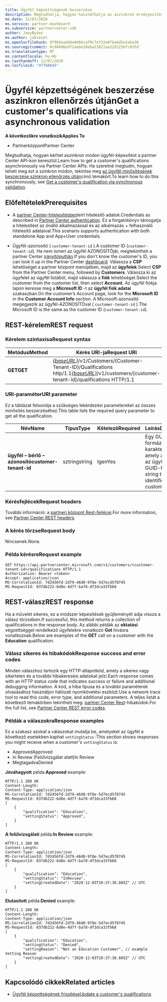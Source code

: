 ```yaml
---
title: Ügyfél képzettségének beszerzése
description: Megtudhatja, hogyan használhatja az aszinkron érvényesítést az ügyfél a partner Center API-n keresztüli minősítésének beszerzéséhez. A partnerek ezt az oktatási ügyfelek ellenőrzésére használhatják.
ms.date: 12/07/2020
ms.service: partner-dashboard
ms.subservice: partnercenter-sdk
author: JoeyBytes
ms.author: jobiesel
ms.openlocfilehash: 9f9b9aaddde0d66caf9c7ef32e8fba6d5e3aba36
ms.sourcegitcommit: 0c98496e972aebe10eba23822aa229125bfc035d
ms.translationtype: MT
ms.contentlocale: hu-HU
ms.lasthandoff: 12/07/2020
ms.locfileid: "97768645"
---
```

# <a name="get-a-customers-qualifications-via-asynchronous-validation"></a><span data-ttu-id="a4b54-104">Ügyfél képzettségének beszerzése aszinkron ellenőrzés útján</span><span class="sxs-lookup"><span data-stu-id="a4b54-104">Get a customer's qualifications via asynchronous validation</span></span>

<span data-ttu-id="a4b54-105">**A következőkre vonatkozik**</span><span class="sxs-lookup"><span data-stu-id="a4b54-105">**Applies To**</span></span>

- <span data-ttu-id="a4b54-106">Partnerközpont</span><span class="sxs-lookup"><span data-stu-id="a4b54-106">Partner Center</span></span>

<span data-ttu-id="a4b54-107">Megtudhatja, hogyan kérhet aszinkron módon ügyfél-képesítést a partner Center API-kon keresztül.</span><span class="sxs-lookup"><span data-stu-id="a4b54-107">Learn how to get a customer's qualifications asynchronously via Partner Center APIs.</span></span> <span data-ttu-id="a4b54-108">Ha szeretné megtudni, hogyan teheti meg ezt a szinkron módon, tekintse meg [az ügyfél minősítésének beszerzése szinkron ellenőrzés útján](get-customer-qualification-synchronous.md)című témakört.</span><span class="sxs-lookup"><span data-stu-id="a4b54-108">To learn how to do this synchronously, see [Get a customer's qualification via synchronous validation](get-customer-qualification-synchronous.md).</span></span>

## <a name="prerequisites"></a><span data-ttu-id="a4b54-109">Előfeltételek</span><span class="sxs-lookup"><span data-stu-id="a4b54-109">Prerequisites</span></span>

- <span data-ttu-id="a4b54-110">A [partner Center-hitelesítésben](partner-center-authentication.md)leírt hitelesítő adatok.</span><span class="sxs-lookup"><span data-stu-id="a4b54-110">Credentials as described in [Partner Center authentication](partner-center-authentication.md).</span></span> <span data-ttu-id="a4b54-111">Ez a forgatókönyv támogatja a hitelesítést az önálló alkalmazással és az alkalmazás + felhasználó hitelesítő adataival.</span><span class="sxs-lookup"><span data-stu-id="a4b54-111">This scenario supports authentication with both standalone App and App+User credentials.</span></span>

- <span data-ttu-id="a4b54-112">Ügyfél-azonosító ( `customer-tenant-id` ).</span><span class="sxs-lookup"><span data-stu-id="a4b54-112">A customer ID (`customer-tenant-id`).</span></span> <span data-ttu-id="a4b54-113">Ha nem ismeri az ügyfél AZONOSÍTÓját, megtekintheti a partner Center [irányítópultján](https://partner.microsoft.com/dashboard).</span><span class="sxs-lookup"><span data-stu-id="a4b54-113">If you don't know the customer's ID, you can look it up in the Partner Center [dashboard](https://partner.microsoft.com/dashboard).</span></span> <span data-ttu-id="a4b54-114">Válassza a **CSP** lehetőséget a partner központ menüjében, majd az **ügyfelek**.</span><span class="sxs-lookup"><span data-stu-id="a4b54-114">Select **CSP** from the Partner Center menu, followed by **Customers**.</span></span> <span data-ttu-id="a4b54-115">Válassza ki az ügyfelet az ügyfél listából, majd válassza a **fiók** lehetőséget.</span><span class="sxs-lookup"><span data-stu-id="a4b54-115">Select the customer from the customer list, then select **Account**.</span></span> <span data-ttu-id="a4b54-116">Az ügyfél fiókja lapon keresse meg a **Microsoft ID** -t az **ügyfél fiók adatai** szakaszban.</span><span class="sxs-lookup"><span data-stu-id="a4b54-116">On the customer’s Account page, look for the **Microsoft ID** in the **Customer Account Info** section.</span></span> <span data-ttu-id="a4b54-117">A Microsoft-azonosító megegyezik az ügyfél-AZONOSÍTÓval ( `customer-tenant-id` ).</span><span class="sxs-lookup"><span data-stu-id="a4b54-117">The Microsoft ID is the same as the customer ID  (`customer-tenant-id`).</span></span>

## <a name="rest-request"></a><span data-ttu-id="a4b54-118">REST-kérelem</span><span class="sxs-lookup"><span data-stu-id="a4b54-118">REST request</span></span>

### <a name="request-syntax"></a><span data-ttu-id="a4b54-119">Kérelem szintaxisa</span><span class="sxs-lookup"><span data-stu-id="a4b54-119">Request syntax</span></span>

| <span data-ttu-id="a4b54-120">Metódus</span><span class="sxs-lookup"><span data-stu-id="a4b54-120">Method</span></span>  | <span data-ttu-id="a4b54-121">Kérés URI-ja</span><span class="sxs-lookup"><span data-stu-id="a4b54-121">Request URI</span></span>                                                                                          |
|---------|------------------------------------------------------------------------------------------------------|
| <span data-ttu-id="a4b54-122">**GET**</span><span class="sxs-lookup"><span data-stu-id="a4b54-122">**GET**</span></span> | <span data-ttu-id="a4b54-123">[*{baseURL}*](partner-center-rest-urls.md)/v1/Customers/{Customer-Tenant-ID}/Qualifications http/1.1</span><span class="sxs-lookup"><span data-stu-id="a4b54-123">[*{baseURL}*](partner-center-rest-urls.md)/v1/customers/{customer-tenant-id}/qualifications HTTP/1.1</span></span> |

### <a name="uri-parameter"></a><span data-ttu-id="a4b54-124">URI-paraméter</span><span class="sxs-lookup"><span data-stu-id="a4b54-124">URI parameter</span></span>

<span data-ttu-id="a4b54-125">Ez a táblázat felsorolja a szükséges lekérdezési paramétereket az összes minősítés beszerzéséhez.</span><span class="sxs-lookup"><span data-stu-id="a4b54-125">This table lists the required query parameter to get all the qualification.</span></span>

| <span data-ttu-id="a4b54-126">Név</span><span class="sxs-lookup"><span data-stu-id="a4b54-126">Name</span></span>               | <span data-ttu-id="a4b54-127">Típus</span><span class="sxs-lookup"><span data-stu-id="a4b54-127">Type</span></span>   | <span data-ttu-id="a4b54-128">Kötelező</span><span class="sxs-lookup"><span data-stu-id="a4b54-128">Required</span></span> | <span data-ttu-id="a4b54-129">Leírás</span><span class="sxs-lookup"><span data-stu-id="a4b54-129">Description</span></span>                                           |
|--------------------|--------|----------|-------------------------------------------------------|
| <span data-ttu-id="a4b54-130">**ügyfél – bérlő – azonosító**</span><span class="sxs-lookup"><span data-stu-id="a4b54-130">**customer-tenant-id**</span></span> | <span data-ttu-id="a4b54-131">sztring</span><span class="sxs-lookup"><span data-stu-id="a4b54-131">string</span></span> | <span data-ttu-id="a4b54-132">Igen</span><span class="sxs-lookup"><span data-stu-id="a4b54-132">Yes</span></span>      | <span data-ttu-id="a4b54-133">Egy GUID-formázott karakterlánc, amely azonosítja az ügyfelet.</span><span class="sxs-lookup"><span data-stu-id="a4b54-133">A GUID-formatted string that identifies the customer.</span></span> |

### <a name="request-headers"></a><span data-ttu-id="a4b54-134">Kérésfejlécek</span><span class="sxs-lookup"><span data-stu-id="a4b54-134">Request headers</span></span>

<span data-ttu-id="a4b54-135">További információ: a [partneri központ Rest-fejlécei](headers.md).</span><span class="sxs-lookup"><span data-stu-id="a4b54-135">For more information, see [Partner Center REST headers](headers.md).</span></span>

### <a name="request-body"></a><span data-ttu-id="a4b54-136">A kérés törzse</span><span class="sxs-lookup"><span data-stu-id="a4b54-136">Request body</span></span>

<span data-ttu-id="a4b54-137">Nincsenek.</span><span class="sxs-lookup"><span data-stu-id="a4b54-137">None.</span></span>

### <a name="request-example"></a><span data-ttu-id="a4b54-138">Példa kérésre</span><span class="sxs-lookup"><span data-stu-id="a4b54-138">Request example</span></span>

```http
GET https://api.partnercenter.microsoft.com/v1/customers/<customer-tenant-id>/qualifications HTTP/1.1
Authorization: Bearer <token>
Accept: application/json
MS-CorrelationId: 7d2456fd-2d79-46d0-9f8e-5d7ecd5f8745
MS-RequestId: 037db222-6d8e-4d7f-ba78-df3dca33fb68
```

## <a name="rest-response"></a><span data-ttu-id="a4b54-139">REST-válasz</span><span class="sxs-lookup"><span data-stu-id="a4b54-139">REST response</span></span>

<span data-ttu-id="a4b54-140">Ha a művelet sikeres, ez a módszer képesítések gyűjteményét adja vissza a válasz törzsében.</span><span class="sxs-lookup"><span data-stu-id="a4b54-140">If successful, this method returns a collection of qualifications in the response body.</span></span>  <span data-ttu-id="a4b54-141">Az alábbi példák az **oktatási** végzettséggel rendelkező ügyfelekre vonatkozó **Get** hívásra vonatkoznak.</span><span class="sxs-lookup"><span data-stu-id="a4b54-141">Below are examples of the **GET** call on a customer with the **Education** qualification.</span></span>

### <a name="response-success-and-error-codes"></a><span data-ttu-id="a4b54-142">Válasz sikeres és hibakódok</span><span class="sxs-lookup"><span data-stu-id="a4b54-142">Response success and error codes</span></span>

<span data-ttu-id="a4b54-143">Minden válaszhoz tartozik egy HTTP-állapotkód, amely a sikeres vagy sikertelen és a további hibakeresési adatokat jelzi.</span><span class="sxs-lookup"><span data-stu-id="a4b54-143">Each response comes with an HTTP status code that indicates success or failure and additional debugging information.</span></span> <span data-ttu-id="a4b54-144">A kód, a hiba típusa és a további paraméterek olvasásához használjon hálózati nyomkövetési eszközt.</span><span class="sxs-lookup"><span data-stu-id="a4b54-144">Use a network trace tool to read this code, error type, and additional parameters.</span></span> <span data-ttu-id="a4b54-145">A teljes listát a következő témakörben tekintheti meg: [partner Center Rest](error-codes.md)-hibakódok.</span><span class="sxs-lookup"><span data-stu-id="a4b54-145">For the full list, see [Partner Center REST error codes](error-codes.md).</span></span>

### <a name="response-examples"></a><span data-ttu-id="a4b54-146">Példák a válaszokra</span><span class="sxs-lookup"><span data-stu-id="a4b54-146">Response examples</span></span>

<span data-ttu-id="a4b54-147">Ez a szakasz azokat a válaszokat mutatja be, amelyeket az ügyfél a következő esetekben kaphat `vettingStatus` :</span><span class="sxs-lookup"><span data-stu-id="a4b54-147">This section shows responses you might receive when a customer's `vettingStatus` is:</span></span>

- <span data-ttu-id="a4b54-148">Approved</span><span class="sxs-lookup"><span data-stu-id="a4b54-148">Approved</span></span>
- <span data-ttu-id="a4b54-149">In Review (Felülvizsgálat alatt)</span><span class="sxs-lookup"><span data-stu-id="a4b54-149">In Review</span></span>
- <span data-ttu-id="a4b54-150">Megtagadva</span><span class="sxs-lookup"><span data-stu-id="a4b54-150">Denied</span></span>

<span data-ttu-id="a4b54-151">**Jóváhagyott** példa:</span><span class="sxs-lookup"><span data-stu-id="a4b54-151">**Approved** example:</span></span>

```http
HTTP/1.1 200 OK
Content-Length:
Content-Type: application/json
MS-CorrelationId: 7d2456fd-2d79-46d0-9f8e-5d7ecd5f8745
MS-RequestId: 037db222-6d8e-4d7f-ba78-df3dca33fb68
[
    {
        "qualification": "Education",
        "vettingStatus": "Approved",
    }
]

```

<span data-ttu-id="a4b54-152">**A felülvizsgálati** példa:</span><span class="sxs-lookup"><span data-stu-id="a4b54-152">**In Review** example:</span></span>

```http
HTTP/1.1 200 OK
Content-Length:
Content-Type: application/json
MS-CorrelationId: 7d2456fd-2d79-46d0-9f8e-5d7ecd5f8745
MS-RequestId: 037db222-6d8e-4d7f-ba78-df3dca33fb68
[
    {
        "qualification": "Education",
        "vettingStatus": "InReview",
        "vettingCreatedDate": "2020-12-03T10:37:38.885Z" // UTC
    }
]

```

<span data-ttu-id="a4b54-153">**Elutasított** példa:</span><span class="sxs-lookup"><span data-stu-id="a4b54-153">**Denied** example:</span></span>

```http
HTTP/1.1 200 OK
Content-Length:
Content-Type: application/json
MS-CorrelationId: 7d2456fd-2d79-46d0-9f8e-5d7ecd5f8745
MS-RequestId: 037db222-6d8e-4d7f-ba78-df3dca33fb68
[
    {
        "qualification": "Education",
        "vettingStatus": "Denied",
        "vettingReason": "Not an Education Customer", // example Vetting Reason
        "vettingCreatedDate": "2020-12-03T10:37:38.885Z" // UTC
    }
]

```

## <a name="related-articles"></a><span data-ttu-id="a4b54-154">Kapcsolódó cikkek</span><span class="sxs-lookup"><span data-stu-id="a4b54-154">Related articles</span></span>

- [<span data-ttu-id="a4b54-155">Ügyfél képzettségének frissítése</span><span class="sxs-lookup"><span data-stu-id="a4b54-155">Update a customer's qualifications</span></span>](update-a-customer-s-qualifications.md)